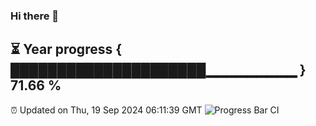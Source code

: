 ### Hi there 👋
⏳ Year progress { █████████████████████▁▁▁▁▁▁▁▁▁ } 71.66 %
---
⏰ Updated on Thu, 19 Sep 2024 06:11:39 GMT
![Progress Bar CI](https://github.com/Moyi321/Moyi321/workflows/Progress%20Bar%20CI/badge.svg)
